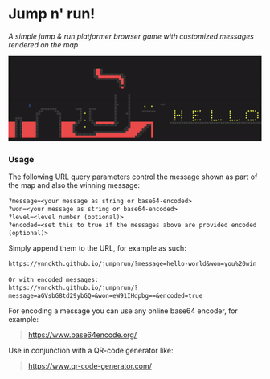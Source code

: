 # Jump n' run!
*A simple jump & run platformer browser game with customized messages rendered on the map*

<img src="docs/assets/screenshot.gif" />

### Usage

The following URL query parameters control the message shown as part of the map and also the winning message:
```
?message=<your message as string or base64-encoded>
?won=<your message as string or base64-encoded>
?level=<level number (optional)>
?encoded=<set this to true if the messages above are provided encoded (optional)>
```
Simply append them to the URL, for example as such: 
```
https://ynnckth.github.io/jumpnrun/?message=hello-world&won=you%20win

Or with encoded messages: 
https://ynnckth.github.io/jumpnrun/?message=aGVsbG8td29ybGQ=&won=eW91IHdpbg==&encoded=true
```

For encoding a message you can use any online base64 encoder, for example:
> https://www.base64encode.org/

Use in conjunction with a QR-code generator like:
> https://www.qr-code-generator.com/

